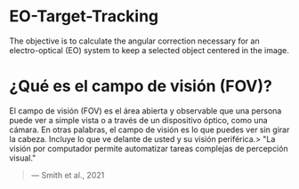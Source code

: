 # EO-Target-Tracking
The objective is to calculate the angular correction necessary for an electro-optical (EO) system to keep a selected object centered in the image.


# ¿Qué es el campo de visión (FOV)?
El campo de visión (FOV) es el área abierta y observable que una persona puede ver a simple vista o a través de un dispositivo óptico, como una cámara. En otras palabras, el campo de visión es lo que puedes ver sin girar la cabeza. Incluye lo que ve delante de usted y su visión periférica.> "La visión por computador permite automatizar tareas complejas de percepción visual."  
> — Smith et al., 2021

